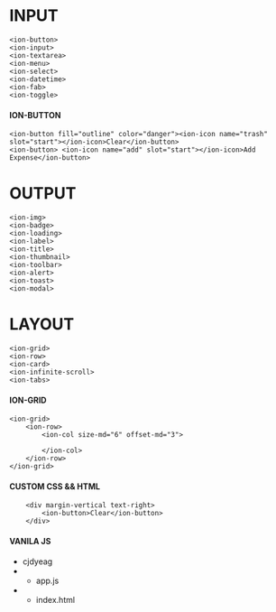 # INPUT

```
<ion-button>
<ion-input>
<ion-textarea>
<ion-menu>
<ion-select>
<ion-datetime>
<ion-fab>
<ion-toggle>
```
#### ION-BUTTON

```
<ion-button fill="outline" color="danger"><ion-icon name="trash" slot="start"></ion-icon>Clear</ion-button>
<ion-button> <ion-icon name="add" slot="start"></ion-icon>Add Expense</ion-button>
```
# OUTPUT
```
<ion-img>
<ion-badge>
<ion-loading>
<ion-label>
<ion-title>
<ion-thumbnail>
<ion-toolbar>
<ion-alert>
<ion-toast>
<ion-modal>
```
# LAYOUT
```
<ion-grid>
<ion-row>
<ion-card>
<ion-infinite-scroll>
<ion-tabs>
```
#### ION-GRID
```
<ion-grid>
    <ion-row>
        <ion-col size-md="6" offset-md="3">

        </ion-col>
    </ion-row>
</ion-grid>
```
#### CUSTOM CSS && HTML
```
    <div margin-vertical text-right>
        <ion-button>Clear</ion-button>
    </div>
```
#### VANILA JS
* cjdyeag
* * app.js
* * index.html